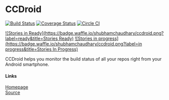 
CCDroid
=======

[![Build Status](https://travis-ci.org/shubhamchaudhary/CCDroid.svg)](https://travis-ci.org/shubhamchaudhary/CCDroid) [![Coverage Status](https://coveralls.io/repos/shubhamchaudhary/CCDroid/badge.svg)](https://coveralls.io/r/shubhamchaudhary/CCDroid) [![Circle CI](https://circleci.com/gh/shubhamchaudhary/CCDroid.svg?style=svg)](https://circleci.com/gh/shubhamchaudhary/CCDroid) 

[![Stories in Ready](https://badge.waffle.io/shubhamchaudhary/ccdroid.png?label=ready&title=Stories Ready)](https://waffle.io/shubhamchaudhary/ccdroid) [![Stories in progress](https://badge.waffle.io/shubhamchaudhary/ccdroid.png?label=in progress&title=Stories In Progress)](https://waffle.io/shubhamchaudhary/ccdroid)

CCDroid helps you monitor the build status of all your repos right from your Android smartphone.  


#### Links
[Homepage](https://ccdroid.github.io)  
[Source](https://github.com/CCDroid)  
